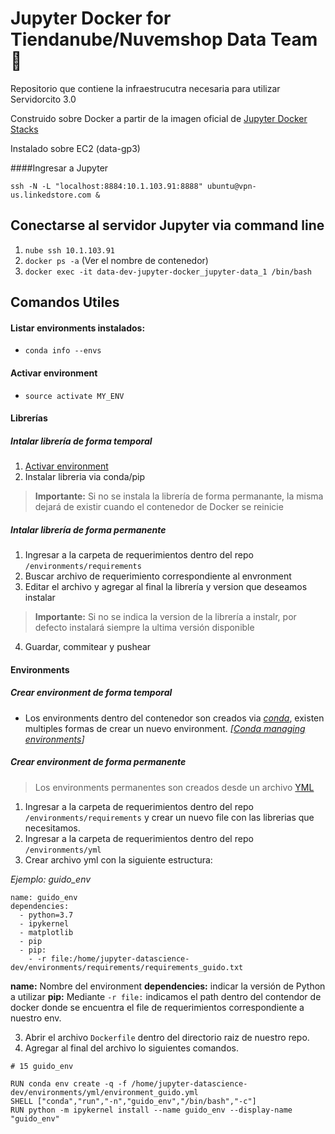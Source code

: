 # Jupyter Docker for Tiendanube/Nuvemshop Data Team :rocket:

Repositorio que contiene la infraestrucutra necesaria para utilizar Servidorcito 3.0

Construido sobre Docker a partir de la imagen oficial de [Jupyter Docker Stacks](https://jupyter-docker-stacks.readthedocs.io/en/latest/index.html)

Instalado sobre EC2 (data-gp3)

####Ingresar a Jupyter

```ssh -N -L "localhost:8884:10.1.103.91:8888" ubuntu@vpn-us.linkedstore.com & ```

## Conectarse al servidor Jupyter via command line

1) `nube ssh 10.1.103.91`
2) `docker ps -a` (Ver el nombre de contenedor)
3) `docker exec -it data-dev-jupyter-docker_jupyter-data_1 /bin/bash`

## Comandos Utiles

#### Listar environments instalados:

- ```conda info --envs```
  
#### Activar environment

- ```source activate MY_ENV```

#### Librerías

##### Intalar librería de forma temporal

1) [Activar environment](#activar-environment)
2) Instalar libreria via conda/pip

> **Importante:** Si no se instala la librería de forma permanante, la misma dejará de existir cuando el contenedor de Docker se reinicie


##### Intalar librería de forma permanente

1) Ingresar a la carpeta de requerimientos dentro del repo `/environments/requirements`
2) Buscar archivo de requerimiento correspondiente al envronment
3) Editar el archivo y agregar al final la librería y version que deseamos instalar

> **Importante:** Si no se indica la version de la librería a instalr, por defecto instalará siempre la ultima versión disponible

4) Guardar, commitear y pushear

#### Environments

##### Crear environment de forma temporal

   - Los environments dentro del contenedor son creados via *[conda](https://conda.io/projects/conda/en/latest/index.html)*, existen multiples formas de crear un nuevo environment. *[[Conda managing environments](https://conda.io/projects/conda/en/latest/user-guide/tasks/manage-environments.html)]*

##### Crear environment de forma permanente

> Los environments permanentes son creados desde un archivo [YML](https://conda.io/projects/conda/en/latest/user-guide/tasks/manage-environments.html#creating-an-environment-file-manually)

1) Ingresar a la carpeta de requerimientos dentro del repo `/environments/requirements` y crear un nuevo file con las librerias que necesitamos.
2) Ingresar a la carpeta de requerimientos dentro del repo `/environments/yml`
3) Crear archivo yml con la siguiente estructura:

*Ejemplo: guido_env*
```
name: guido_env
dependencies:
  - python=3.7
  - ipykernel
  - matplotlib
  - pip
  - pip:
    - -r file:/home/jupyter-datascience-dev/environments/requirements/requirements_guido.txt
```

**name:** Nombre del environment
**dependencies:** indicar la versión de Python a utilizar
**pip:** Mediante `-r file:` indicamos el path dentro del contendor de docker donde se encuentra el file de requerimientos correspondiente a nuestro env.

3) Abrir el archivo `Dockerfile` dentro del directorio raiz de nuestro repo.
4) Agregar al final del archivo lo siguientes comandos.

```
# 15 guido_env
 
RUN conda env create -q -f /home/jupyter-datascience-dev/environments/yml/environment_guido.yml
SHELL ["conda","run","-n","guido_env","/bin/bash","-c"]
RUN python -m ipykernel install --name guido_env --display-name "guido_env"

```